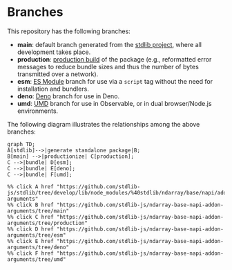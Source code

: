 <!--

@license Apache-2.0

Copyright (c) 2022 The Stdlib Authors.

Licensed under the Apache License, Version 2.0 (the "License");
you may not use this file except in compliance with the License.
You may obtain a copy of the License at

    http://www.apache.org/licenses/LICENSE-2.0

Unless required by applicable law or agreed to in writing, software
distributed under the License is distributed on an "AS IS" BASIS,
WITHOUT WARRANTIES OR CONDITIONS OF ANY KIND, either express or implied.
See the License for the specific language governing permissions and
limitations under the License.

-->

# Branches

This repository has the following branches:

-   **main**: default branch generated from the [stdlib project][stdlib-url], where all development takes place.
-   **production**: [production build][production-url] of the package (e.g., reformatted error messages to reduce bundle sizes and thus the number of bytes transmitted over a network).
-   **esm**: [ES Module][esm-url] branch for use via a `script` tag without the need for installation and bundlers.
-   **deno**: [Deno][deno-url] branch for use in Deno.
-   **umd**: [UMD][umd-url] branch for use in Observable, or in dual browser/Node.js environments.

The following diagram illustrates the relationships among the above branches:

```mermaid
graph TD;
A[stdlib]-->|generate standalone package|B;
B[main] -->|productionize| C[production];
C -->|bundle| D[esm];
C -->|bundle| E[deno];
C -->|bundle| F[umd];

%% click A href "https://github.com/stdlib-js/stdlib/tree/develop/lib/node_modules/%40stdlib/ndarray/base/napi/addon-arguments"
%% click B href "https://github.com/stdlib-js/ndarray-base-napi-addon-arguments/tree/main"
%% click C href "https://github.com/stdlib-js/ndarray-base-napi-addon-arguments/tree/production"
%% click D href "https://github.com/stdlib-js/ndarray-base-napi-addon-arguments/tree/esm"
%% click E href "https://github.com/stdlib-js/ndarray-base-napi-addon-arguments/tree/deno"
%% click F href "https://github.com/stdlib-js/ndarray-base-napi-addon-arguments/tree/umd"
```

[stdlib-url]: https://github.com/stdlib-js/stdlib/tree/develop/lib/node_modules/%40stdlib/ndarray/base/napi/addon-arguments
[production-url]: https://github.com/stdlib-js/ndarray-base-napi-addon-arguments/tree/production
[deno-url]: https://github.com/stdlib-js/ndarray-base-napi-addon-arguments/tree/deno
[umd-url]: https://github.com/stdlib-js/ndarray-base-napi-addon-arguments/tree/umd
[esm-url]: https://github.com/stdlib-js/ndarray-base-napi-addon-arguments/tree/esm